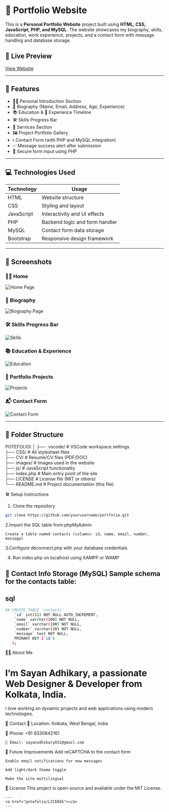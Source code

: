 # 💼 Portfolio Website

This is a **Personal Portfolio Website** project built using **HTML, CSS, JavaScript, PHP, and MySQL**. The website showcases my biography, skills, education, work experience, projects, and a contact form with message handling and database storage.

## 🔗 Live Preview
[View Website](#) <!-- Replace # https://sayanadhikary.free.nf/ -->

---

## 📂 Features

- 🧑‍💼 Personal Introduction Section
- 🧾 Biography (Name, Email, Address, Age, Experience)
- 📚 Education & 💼 Experience Timeline
- 🛠️ Skills Progress Bar
- 🧰 Services Section
- 🖼️ Project Portfolio Gallery
- 📞 Contact Form (with PHP and MySQL integration)
- ✅ Message success alert after submission
- 🔐 Secure form input using PHP

---

## 💻 Technologies Used

| Technology  | Usage                          |
|-------------|--------------------------------|
| HTML        | Website structure              |
| CSS         | Styling and layout             |
| JavaScript  | Interactivity and UI effects   |
| PHP         | Backend logic and form handler |
| MySQL       | Contact form data storage      |
| Bootstrap   | Responsive design framework    |

---

## 📸 Screenshots
### 🧑‍💼 Home 
![Home Page](screenshots/home_page.png) 

### 🧾 Biography
![Biography Page](screenshots/Biography.png) 

### 🛠️ Skills Progress Bar
![Skills](screenshots/skills.png)

### 📚 Education & Experience
![Education](screenshots/education.png)

### 💼 Portfolio Projects
![Projects](screenshots/project.png)

### 📬 Contact Form
![Contact Form](screenshots/contact.png)

---

## 📁 Folder Structure


POTEFOLIO/
│
├── .vscode/ # VSCode workspace settings<br>
├── CSS/ # All stylesheet files<br>
├── CV/ # Resume/CV files (PDF/DOC)<br>
├── images/ # Images used in the website<br>
├── js/ # JavaScript functionality<br>
├── index.php # Main entry point of the site<br>
├── LICENSE # License file (MIT or others)<br>
└── README.md # Project documentation (this file)




🛠️ Setup Instructions

 1. Clone the repository  
   ```bash
   git clone https://github.com/yourusername/portfolio.git
   ```

2.Import the SQL table from phpMyAdmin

    Create a table named contacts (columns: id, name, email, number, message)
 3.Configure dbconnect.php with your database credentials

 4. Run index.php on localhost using XAMPP or WAMP



 📌 Contact Info Storage (MySQL)
    Sample schema for the contacts table:
---
## sql

```bash
## CREATE TABLE `contacts` 
    `id` int(11) NOT NULL AUTO_INCREMENT,
    `name` varchar(100) NOT NULL,
    `email` varchar(100) NOT NULL,
    `number` varchar(20) NOT NULL,
    `message` text NOT NULL,
    PRIMARY KEY (`id`)
   );
```

 🙋‍♂️ About Me
# I’m Sayan Adhikary, a passionate Web Designer & Developer from Kolkata, India.
   I love working on dynamic projects and web applications using modern technologies.

 📧 Contact
    📍 Location: Kolkata, West Bengal, India

   📱 Phone: +91 9330842161

    📧 Email: sayanadhikary831@gmail.com

 🏁 Future Improvements
    Add reCAPTCHA to the contact form

    Enable email notifications for new messages

    Add light/dark theme toggle

    Make the site multilingual

 📜 License
    This project is open-source and available under the MIT License.

    ---
    <a href="potefolio/LICENSE"></a>
    ---
 
